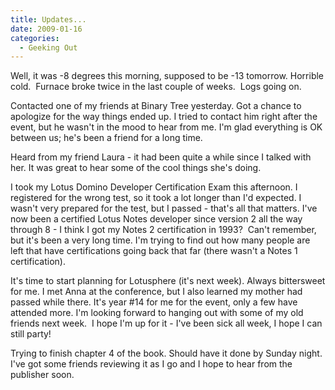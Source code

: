```yaml
---
title: Updates...
date: 2009-01-16
categories: 
  - Geeking Out
---
```


Well, it was -8 degrees this morning, supposed to be -13 tomorrow. Horrible cold.  Furnace broke twice in the last couple of weeks.  Logs going on.

Contacted one of my friends at Binary Tree yesterday. Got a chance to apologize for the way things ended up. I tried to contact him right after the event, but he wasn't in the mood to hear from me. I'm glad everything is OK between us; he's been a friend for a long time.

Heard from my friend Laura - it had been quite a while since I talked with her. It was great to hear some of the cool things she's doing.

I took my Lotus Domino Developer Certification Exam this afternoon. I registered for the wrong test, so it took a lot longer than I'd expected. I wasn't very prepared for the test, but I passed - that's all that matters. I've now been a certified Lotus Notes developer since version 2 all the way through 8 - I think I got my Notes 2 certification in 1993?  Can't remember, but it's been a very long time. I'm trying to find out how many people are left that have certifications going back that far (there wasn't a Notes 1 certification).

It's time to start planning for Lotusphere (it's next week). Always bittersweet for me. I met Anna at the conference, but I also learned my mother had passed while there. It's year #14 for me for the event, only a few have attended more. I'm looking forward to hanging out with some of my old friends next week.  I hope I'm up for it - I've been sick all week, I hope I can still party!

Trying to finish chapter 4 of the book. Should have it done by Sunday night. I've got some friends reviewing it as I go and I hope to hear from the publisher soon.
